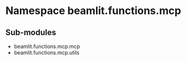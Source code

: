 Namespace beamlit.functions.mcp
===============================

Sub-modules
-----------
* beamlit.functions.mcp.mcp
* beamlit.functions.mcp.utils